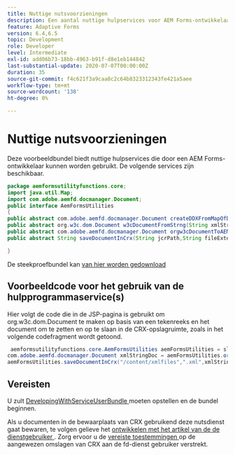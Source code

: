 ```yaml
---
title: Nuttige nutsvoorzieningen
description: Een aantal nuttige hulpservices voor AEM Forms-ontwikkelaars
feature: Adaptive Forms
version: 6.4,6.5
topic: Development
role: Developer
level: Intermediate
exl-id: add06b73-18bb-4963-b91f-d8e1eb144842
last-substantial-update: 2020-07-07T00:00:00Z
duration: 35
source-git-commit: f4c621f3a9caa8c2c64b8323312343fe421a5aee
workflow-type: tm+mt
source-wordcount: '138'
ht-degree: 0%

---
```


# Nuttige nutsvoorzieningen

Deze voorbeeldbundel biedt nuttige hulpservices die door een AEM Forms-ontwikkelaar kunnen worden gebruikt. De volgende services zijn beschikbaar.


```java
package aemformsutilityfunctions.core;
import java.util.Map;
import com.adobe.aemfd.docmanager.Document;
public interface AemFormsUtilities
{
public abstract com.adobe.aemfd.docmanager.Document createDDXFromMapOfDocuments(Map<String, com.adobe.aemfd.docmanager.Document> paramMap);
public abstract org.w3c.dom.Document w3cDocumentFromStrng(String xmlString);
public abstract com.adobe.aemfd.docmanager.Document orgw3cDocumentToAEMFDDocument(org.w3c.dom.Document xmlDocument);
public abstract String saveDocumentInCrx(String jcrPath,String fileExtension, Document documentToSave);

}
```

De steekproefbundel kan [ van hier worden gedownload ](assets/aemformsutilityfunctions.aemformsutilityfunctions.core-1.0-SNAPSHOT.jar)

## Voorbeeldcode voor het gebruik van de hulpprogrammaservice(s)

Hier volgt de code die in de JSP-pagina is gebruikt om org.w3c.dom.Document te maken op basis van een tekenreeks en het document om te zetten en op te slaan in de CRX-opslagruimte, zoals in het volgende codefragment wordt getoond.

```java
 aemformsutilityfunctions.core.AemFormsUtilities aemFormsUtilities = sling.getService(aemformsutilityfunctions.core.AemFormsUtilities.class);
com.adobe.aemfd.docmanager.Document xmlStringDoc = aemFormsUtilities.orgw3cDocumentToAEMFDDocument(aemFormsUtilities.w3cDocumentFromStrng("<data><fname>Girish</fname></data>"));
aemFormsUtilities.saveDocumentInCrx("/content/xmlfiles",".xml",xmlStringDoc);
```

## Vereisten


U zult [ DevelopingWithServiceUserBundle ](https://experienceleague.adobe.com/docs/experience-manager-learn/assets/DevelopingWithServiceUser.jar) moeten opstellen en de bundel beginnen.


Als u documenten in de bewaarplaats van CRX gebruikend deze nutsdienst gaat bewaren, te volgen gelieve het [ ontwikkelen met het artikel van de de dienstgebruiker ](https://experienceleague.adobe.com/docs/experience-manager-learn/forms/adaptive-forms/service-user-tutorial-develop.html?lang=en#adaptive-forms). Zorg ervoor u de [ vereiste toestemmingen ](http://localhost:4502/useradmin) op de aangewezen omslagen van CRX aan de fd-dienst gebruiker verstrekt.
